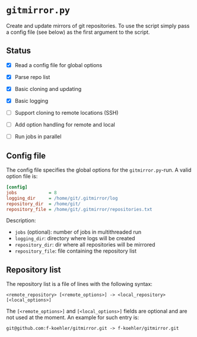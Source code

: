 `gitmirror.py`
==============

Create and update mirrors of git repositories.
To use the script simply pass a config file (see below) as the first argument to the script.


Status
------

- [x] Read a config file for global options
- [x] Parse repo list
- [x] Basic cloning and updating
- [x] Basic logging
- [ ] Support cloning to remote locations (SSH)
- [ ] Add option handling for remote and local
- [ ] Run jobs in parallel


Config file
-----------

The config file specifies the global options for the `gitmirror.py`-run.
A valid option file is:

```ini
[config]
jobs            = 8
logging_dir     = /home/git/.gitmirror/log
repository_dir  = /home/git/
repository_file = /home/git/.gitmirror/repositories.txt
```

Description:

- `jobs` (optional): number of jobs in multithreaded run
- `logging_dir`: directory where logs will be created
- `repository_dir`: dir where all repositories will be mirrored
- `repository_file`: file containing the repository list


Repository list
---------------

The repository list is a file of lines with the following syntax:
```
<remote_repository> [<remote_options>] -> <local_repository> [<local_options>]
```

The `[<remote_options>]` and `[<local_options>]` fields are optional and are not used at the moment.
An example for such entry is:

```
git@github.com:f-koehler/gitmirror.git -> f-koehler/gitmirror.git
```
